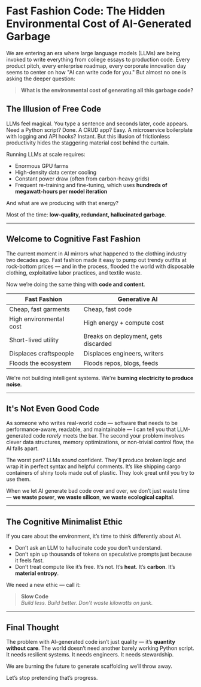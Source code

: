 # Fast Fashion Code: The Hidden Environmental Cost of AI-Generated Garbage

We are entering an era where large language models (LLMs) are being invoked to write everything from college essays to production code. Every product pitch, every enterprise roadmap, every corporate innovation day seems to center on how "AI can write code for you." But almost no one is asking the deeper question:

> **What is the environmental cost of generating all this garbage code?**

## The Illusion of Free Code

LLMs feel magical. You type a sentence and seconds later, code appears. Need a Python script? Done. A CRUD app? Easy. A microservice boilerplate with logging and API hooks? Instant. But this illusion of frictionless productivity hides the staggering material cost behind the curtain.

Running LLMs at scale requires:
- Enormous GPU farms
- High-density data center cooling
- Constant power draw (often from carbon-heavy grids)
- Frequent re-training and fine-tuning, which uses **hundreds of megawatt-hours per model iteration**

And what are we producing with that energy?

Most of the time: **low-quality, redundant, hallucinated garbage**.

---

## Welcome to Cognitive Fast Fashion

The current moment in AI mirrors what happened to the clothing industry two decades ago. Fast fashion made it easy to pump out trendy outfits at rock-bottom prices — and in the process, flooded the world with disposable clothing, exploitative labor practices, and textile waste.

Now we’re doing the same thing with **code and content**.

| Fast Fashion | Generative AI |
|--------------|----------------|
| Cheap, fast garments | Cheap, fast code |
| High environmental cost | High energy + compute cost |
| Short-lived utility | Breaks on deployment, gets discarded |
| Displaces craftspeople | Displaces engineers, writers |
| Floods the ecosystem | Floods repos, blogs, feeds |

We're not building intelligent systems. We're **burning electricity to produce noise**.

---

## It's Not Even Good Code

As someone who writes real-world code — software that needs to be performance-aware, readable, and maintainable — I can tell you that LLM-generated code *rarely* meets the bar. The second your problem involves clever data structures, memory optimizations, or non-trivial control flow, the AI falls apart.

The worst part? LLMs *sound* confident. They'll produce broken logic and wrap it in perfect syntax and helpful comments. It’s like shipping cargo containers of shiny tools made out of plastic. They look great until you try to use them.

When we let AI generate bad code over and over, we don’t just waste time — **we waste power**, **we waste silicon**, **we waste ecological capital**.

---

## The Cognitive Minimalist Ethic

If you care about the environment, it’s time to think differently about AI.

- Don’t ask an LLM to hallucinate code you don’t understand.
- Don’t spin up thousands of tokens on speculative prompts just because it feels fast.
- Don’t treat compute like it’s free. It’s not. It’s **heat**. It’s **carbon**. It’s **material entropy**.

We need a new ethic — call it:

> **Slow Code**  
> *Build less. Build better. Don’t waste kilowatts on junk.*

---

## Final Thought

The problem with AI-generated code isn’t just quality — it’s **quantity without care**. The world doesn’t need another barely working Python script. It needs resilient systems. It needs engineers. It needs stewardship.

We are burning the future to generate scaffolding we’ll throw away.

Let’s stop pretending that’s progress.
